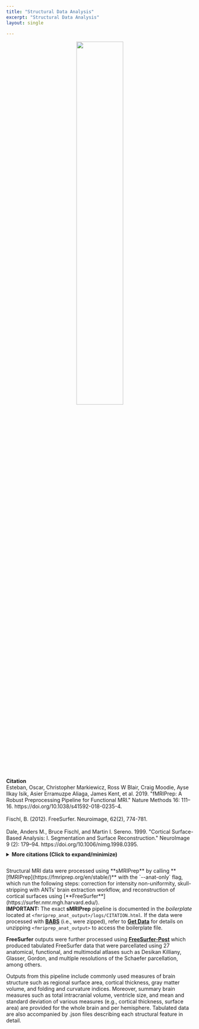 ```yaml
---
title: "Structural Data Analysis"
excerpt: "Structural Data Analysis"
layout: single

---
```


<style>
details p { margin: 8px 0 !important; }
details div { line-height: 1.6; }
</style>

<div style="text-align: center;">
     <img src="{{ site.baseurl }}/assets/images/misc/smriprep_workflow.png" width="50%" height="auto" />
</div>

<br/>
<div style="margin: 10px 0;">
<strong>Citation</strong><br/>
Esteban, Oscar, Christopher Markiewicz, Ross W Blair, Craig Moodie, Ayse Ilkay Isik, Asier Erramuzpe Aliaga, James Kent, et al. 2019. "fMRIPrep: A Robust Preprocessing Pipeline for Functional MRI." Nature Methods 16: 111–16. https://doi.org/10.1038/s41592-018-0235-4.
<br><br>
Fischl, B. (2012). FreeSurfer. Neuroimage, 62(2), 774-781.
<br><br>
Dale, Anders M., Bruce Fischl, and Martin I. Sereno. 1999. "Cortical Surface-Based Analysis: I. Segmentation and Surface Reconstruction." NeuroImage 9 (2): 179–94. https://doi.org/10.1006/nimg.1998.0395.
</div>

<details style="margin: 10px 0;">
<summary><strong>More citations (Click to expand/minimize)</strong></summary>
<div style="padding: 10px 0; line-height: 1.6;">
Abraham, Alexandre, Fabian Pedregosa, Michael Eickenberg, Philippe Gervais, Andreas Mueller, Jean Kossaifi, Alexandre Gramfort, Bertrand Thirion, and Gael Varoquaux. 2014. "Machine Learning for Neuroimaging with Scikit-Learn." Frontiers in Neuroinformatics 8. https://doi.org/10.3389/fninf.2014.00014.
<p style="margin: 2px 0;"></p>
Avants, B. B., C. L. Epstein, M. Grossman, and J. C. Gee. 2008. "Symmetric Diffeomorphic Image Registration with Cross-Correlation: Evaluating Automated Labeling of Elderly and Neurodegenerative Brain." Medical Image Analysis 12 (1): 26–41. https://doi.org/10.1016/j.media.2007.06.004.
<p style="margin: 2px 0;"></p>
Ciric, R., William H. Thompson, R. Lorenz, M. Goncalves, E. MacNicol, C. J. Markiewicz, Y. O. Halchenko, et al. 2022. "TemplateFlow: FAIR-Sharing of Multi-Scale, Multi-Species Brain Models." Nature Methods 19: 1568–71. https://doi.org/10.1038/s41592-022-01681-2.
<p style="margin: 2px 0;"></p>
Evans, AC, AL Janke, DL Collins, and S Baillet. 2012. "Brain Templates and Atlases." NeuroImage 62 (2): 911–22. https://doi.org/10.1016/j.neuroimage.2012.01.024.
<p style="margin: 2px 0;"></p>
Fonov, VS, AC Evans, RC McKinstry, CR Almli, and DL Collins. 2009. "Unbiased Nonlinear Average Age-Appropriate Brain Templates from Birth to Adulthood." NeuroImage 47, Supplement 1: S102. https://doi.org/10.1016/S1053-8119(09)70884-5.
<p style="margin: 2px 0;"></p>
Glasser, Matthew F., Stamatios N. Sotiropoulos, J. Anthony Wilson, Timothy S. Coalson, Bruce Fischl, Jesper L. Andersson, Junqian Xu, et al. 2013. "The Minimal Preprocessing Pipelines for the Human Connectome Project." NeuroImage, Mapping the connectome, 80: 105–24. https://doi.org/10.1016/j.neuroimage.2013.04.127.
<p style="margin: 2px 0;"></p>
Gorgolewski, K., C. D. Burns, C. Madison, D. Clark, Y. O. Halchenko, M. L. Waskom, and S. Ghosh. 2011. "Nipype: A Flexible, Lightweight and Extensible Neuroimaging Data Processing Framework in Python." Frontiers in Neuroinformatics 5: 13. https://doi.org/10.3389/fninf.2011.00013.
<p style="margin: 2px 0;"></p>
Gorgolewski, Krzysztof J., Oscar Esteban, Christopher J. Markiewicz, Erik Ziegler, David Gage Ellis, Michael Philipp Notter, Dorota Jarecka, et al. 2018. "Nipype." Software. https://doi.org/10.5281/zenodo.596855.
<p style="margin: 2px 0;"></p>
Klein, Arno, Satrajit S. Ghosh, Forrest S. Bao, Joachim Giard, Yrjö Häme, Eliezer Stavsky, Noah Lee, et al. 2017. "Mindboggling Morphometry of Human Brains." PLOS Computational Biology 13 (2): e1005350. https://doi.org/10.1371/journal.pcbi.1005350.
<p style="margin: 2px 0;"></p>
Tustison, N. J., B. B. Avants, P. A. Cook, Y. Zheng, A. Egan, P. A. Yushkevich, and J. C. Gee. 2010. "N4ITK: Improved N3 Bias Correction." IEEE Transactions on Medical Imaging 29 (6): 1310–20. https://doi.org/10.1109/TMI.2010.2046908.
<p style="margin: 2px 0;"></p>
Zhang, Y., M. Brady, and S. Smith. 2001. "Segmentation of Brain MR Images Through a Hidden Markov Random Field Model and the Expectation-Maximization Algorithm." IEEE Transactions on Medical Imaging 20 (1): 45–57. https://doi.org/10.1109/42.906424.
</div>
</details>

<br>
Structural MRI data were processed using **sMRIPrep** by calling **[fMRIPrep](https://fmriprep.org/en/stable/)** with the `--anat-only` flag, which run the following steps: correction for intensity non-uniformity, skull-stripping with ANTs’ brain extraction workflow, and reconstruction of cortical surfaces using [**FreeSurfer**](https://surfer.nmr.mgh.harvard.edu/). 

<div class="alert alert-primary" role="alert">
  <strong>IMPORTANT:</strong> The exact <strong>sMRIPrep</strong> pipeline is documented in the <em>boilerplate</em> located at <code>&lt;fmriprep_anat_output&gt;/logs/CITATION.html</code>. If the data were processed with <a href="{{ site.baseurl }}/docs/imaging/image_babs/"><strong>BABS</strong></a> (i.e., were zipped), refer to <a href="{{ site.baseurl }}/docs/get_data#312-explore-the-data-structure"><strong>Get Data</strong></a> for details on unzipping <code>&lt;fmriprep_anat_output&gt;</code> to access the boilerplate file.
</div>

**FreeSurfer** outputs were further processed using [**FreeSurfer-Post**](https://github.com/PennLINC/freesurfer-post/tree/main) which produced tabulated FreeSurfer data that were parcellated using 27 anatomical, functional, and multimodal atlases such as Desikan Killiany, Glasser, Gordon, and multiple resolutions of the Schaefer parcellation, among others. 

Outputs from this pipeline include commonly used measures of brain structure such as regional surface area, cortical thickness, gray matter volume, and folding and curvature indices. Moreover, summary brain measures such as total intracranial volume, ventricle size, and mean and standard deviation of various measures (e.g., cortical thickness, surface area) are provided for the whole brain and per hemisphere. Tabulated data are also accompanied by .json files describing each structural feature in detail.

